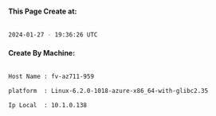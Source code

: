
   
#### This Page Create at:

```bash

2024-01-27 - 19:36:26 UTC

```

#### Create By Machine:

```bash

Host Name : fv-az711-959

platform  : Linux-6.2.0-1018-azure-x86_64-with-glibc2.35

Ip Local  : 10.1.0.138

```

